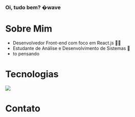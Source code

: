### Oi, tudo bem? �wave

# Sobre Mim

* Desenvolvedor Front-end com foco em React.js 👨‍💻
* Estudante de Análise e Desenvolvimento de Sistemas 📜
* to pensando

# Tecnologias

<div>
  <img src="https://img.shields.io/badge/HTML5-E34F26?style=for-the-badge&logo=html5&logoColor=white" target="_blank" />
</div>


# Contato

